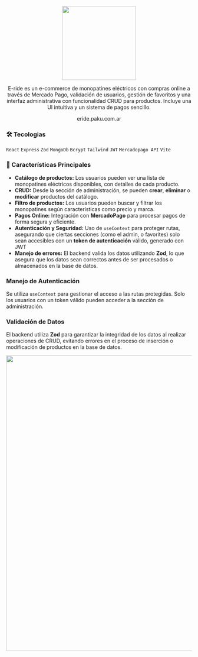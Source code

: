 <div align="center">  
  <img src= "https://github.com/user-attachments/assets/066c61a5-1012-4d95-9384-3360f17e3403" width="200px">
</div>
<div align="center"> 
  <p>
  E-ride es un e-commerce de monopatines eléctricos con compras online a través de Mercado Pago, validación de usuarios, gestión de favoritos y una interfaz administrativa con funcionalidad CRUD para productos. Incluye una UI intuitiva y un sistema de pagos sencillo.
</p>
 <a src="https://eride.paku.com.ar/" target="_BLANK" > eride.paku.com.ar </a>
</div>

### 🛠️ Tecologias 
``React`` ``Express`` ``Zod`` ``MongoDb`` ``Bcrypt``  ``Tailwind`` ``JWT`` ``Mercadopago API`` ``Vite``

### 🌟 Características Principales
- **Catálogo de productos:** Los usuarios pueden ver una lista de monopatines eléctricos disponibles, con detalles de cada producto.
- **CRUD:** Desde la sección de administración, se pueden **crear**, **eliminar** o **modificar** productos del catálogo.
- **Filtro de productos:** Los usuarios pueden buscar y filtrar los monopatines según características como precio y marca.
- **Pagos Online:** Integración con **MercadoPago** para procesar pagos de forma segura y eficiente.
- **Autenticación y Seguridad:** Uso de `useContext` para proteger rutas, asegurando que ciertas secciones (como el admin, o favorites) solo sean accesibles con un **token de autenticación** válido, generado con JWT
- **Manejo de errores:** El backend valida los datos utilizando **Zod**, lo que asegura que los datos sean correctos antes de ser procesados o almacenados en la base de datos.

### Manejo de Autenticación
Se utiliza `useContext` para gestionar el acceso a las rutas protegidas. Solo los usuarios con un token válido pueden acceder a la sección de administración.

### Validación de Datos
El backend utiliza **Zod** para garantizar la integridad de los datos al realizar operaciones de CRUD, evitando errores en el proceso de inserción o modificación de productos en la base de datos.

<kbd>
<img src="https://github.com/user-attachments/assets/399171ee-5625-4f83-8740-f61e49eb49f9" width="800" >
</kbd>
